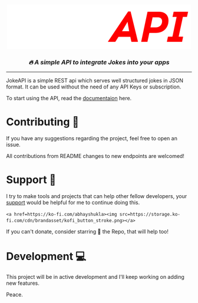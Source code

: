 <p align="center">
  <img src="https://github.com/TheFallen-Cat/Joke-API/blob/master/app/static/images/newlogo.svg" alt="JokeAPI"/>
</p>

<h3 align=center> <i>  <i> 🔥 </i> A simple API to integrate Jokes into your apps</i> </h3>

---

<p> JokeAPI is a simple REST api which serves well structured jokes in JSON format. It can be used without the need of any API Keys or subscription.

<p>To start using the API, read the <a href="https://jokeapi.ddns.net">documentaion</a> here.

<h1>Contributing 🤝</h1>

<p>If you have any suggestions regarding the project, feel free to open an issue.</p>

<p>All contributions from README changes to new endpoints are welcomed!

<h1>Support 🙏</h1>

<p>I try to make tools and projects that can help other fellow developers, your <a href=https://ko-fi.com/abhayshukla>support</a> would be helpful for me to continue doing this.</p>

`<a href=https://ko-fi.com/abhayshukla><img src=https://storage.ko-fi.com/cdn/brandasset/kofi_button_stroke.png></a>`

<p>If you can't donate, consider starring 🌟 the Repo, that will help too!<p>

<h1>Development 💻 </h1>

<p>This project will be in active development and I'll keep working on adding new features.</p>

<p>Peace.</p>

